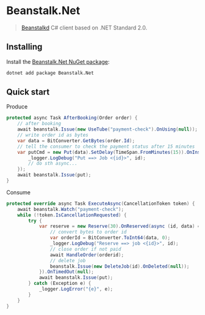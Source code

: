 # Beanstalk.Net
> [Beanstalkd](https://github.com/beanstalkd/beanstalkd) C# client based on .NET Standard 2.0.

## Installing
Install the [Beanstalk.Net NuGet package](https://www.nuget.org/packages/Beanstalk.Net):
```bash
dotnet add package Beanstalk.Net
```

## Quick start

Produce
```csharp
protected async Task AfterBooking(Order order) {
    // after booking
    await beanstalk.Issue(new UseTube("payment-check").OnUsing(null));
    // write order id as bytes
    var data = BitConverter.GetBytes(order.Id);
    // tell the consumer to check the payment status after 15 minutes
    var putCmd = new Put(data).SetDelay(TimeSpan.FromMinutes(15)).OnInserted(async id => {
        _logger.LogDebug("Put ==> Job <{id}>", id);
        // do sth async...
    });
    await beanstalk.Issue(put);
}
```

Consume
```csharp
protected override async Task ExecuteAsync(CancellationToken token) {
    await beanstalk.Watch("payment-check");
    while (!token.IsCancellationRequested) {
        try {
            var reserve = new Reserve(30).OnReserved(async (id, data) => {
                // convert bytes to order id 
                var orderId = BitConverter.ToInt64(data, 0);
                _logger.LogDebug("Reserve ==> job <{id}>", id);
                // close order if not paid
                await HandleOrder(orderid);
                // delete job
                beanstalk.Issue(new DeleteJob(id).OnDeleted(null));
            }).OnTimedOut(null);
            await beanstalk.Issue(put);
        } catch (Exception e) {
            _logger.LogError("{e}", e);
        }
    }
}
```
